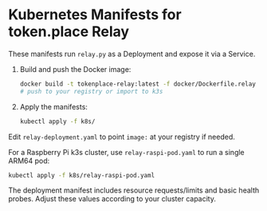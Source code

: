 # Kubernetes Manifests for token.place Relay

These manifests run `relay.py` as a Deployment and expose it via a Service.

1. Build and push the Docker image:
   ```bash
   docker build -t tokenplace-relay:latest -f docker/Dockerfile.relay .
   # push to your registry or import to k3s
   ```
2. Apply the manifests:
   ```bash
   kubectl apply -f k8s/
   ```

Edit `relay-deployment.yaml` to point `image:` at your registry if needed.

For a Raspberry Pi k3s cluster, use `relay-raspi-pod.yaml` to run a single ARM64 pod:

```bash
kubectl apply -f k8s/relay-raspi-pod.yaml
```

The deployment manifest includes resource requests/limits and basic health
probes. Adjust these values according to your cluster capacity.
